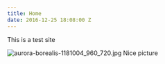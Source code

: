 ```yaml
---
title: Home
date: 2016-12-25 18:08:00 Z
---
```


This is a test site

![aurora-borealis-1181004_960_720.jpg](/uploads/aurora-borealis-1181004_960_720.jpg)
Nice picture